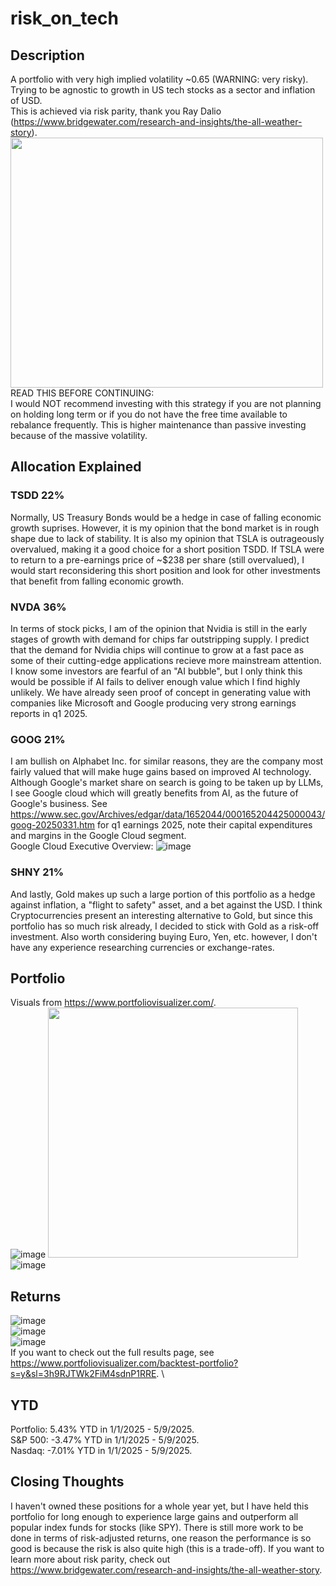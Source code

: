 # risk_on_tech
## Description
A portfolio with very high implied volatility ~0.65 (WARNING: very risky). Trying to be agnostic to growth in US tech stocks as a sector and inflation of USD. \
This is achieved via risk parity, thank you Ray Dalio (https://www.bridgewater.com/research-and-insights/the-all-weather-story). \
<img src="https://github.com/user-attachments/assets/0fc8c801-83c0-4246-9829-e7de4a9e6fe9" width="500" height="400"> \
READ THIS BEFORE CONTINUING:
\
I would NOT recommend investing with this strategy if you are not planning on holding long term or if you do not have the free time available to rebalance frequently. This is higher maintenance than passive investing because of the massive volatility.
## Allocation Explained
### TSDD 22%
Normally, US Treasury Bonds would be a hedge in case of falling economic growth suprises. However, it is my opinion that the bond market is in rough shape due to lack of stability. It is also my opinion that TSLA is outrageously overvalued, making it a good choice for a short position TSDD. If TSLA were to return to a pre-earnings price of ~$238 per share (still overvalued), I would start reconsidering this short position and look for other investments that benefit from falling economic growth. 
### NVDA 36%
In terms of stock picks, I am of the opinion that Nvidia is still in the early stages of growth with demand for chips far outstripping supply. I predict that the demand for Nvidia chips will continue to grow at a fast pace as some of their cutting-edge applications recieve more mainstream attention. I know some investors are fearful of an "AI bubble", but I only think this would be possible if AI fails to deliver enough value which I find highly unlikely. We have already seen proof of concept in generating value with companies like Microsoft and Google producing very strong earnings reports in q1 2025. 
### GOOG 21%
I am bullish on Alphabet Inc. for similar reasons, they are the company most fairly valued that will make huge gains based on improved AI technology. Although Google's market share on search is going to be taken up by LLMs, I see Google cloud which will greatly benefits from AI, as the future of Google's business. See https://www.sec.gov/Archives/edgar/data/1652044/000165204425000043/goog-20250331.htm for q1 earnings 2025, note their capital expenditures and margins in the Google Cloud segment. \
Google Cloud Executive Overview:
![image](https://github.com/user-attachments/assets/e8d9ecb1-1508-4289-bb94-e4a66929d5ec)
### SHNY 21%
And lastly, Gold makes up such a large portion of this portfolio as a hedge against inflation, a "flight to safety" asset, and a bet against the USD. I think Cryptocurrencies present an interesting alternative to Gold, but since this portfolio has so much risk already, I decided to stick with Gold as a risk-off investment. Also worth considering buying Euro, Yen, etc. however, I don't have any experience researching currencies or exchange-rates.
## Portfolio
Visuals from https://www.portfoliovisualizer.com/. \
![image](https://github.com/user-attachments/assets/762e7ac2-4ac9-4486-a781-b5522f5e9e43) 
<img src="https://github.com/user-attachments/assets/32fa8038-8098-4fc3-98c4-5198609efdb5" width="400" height="400"> \
![image](https://github.com/user-attachments/assets/d17a6e41-1274-4bba-a5b8-58d0f9516ebb)
## Returns
![image](https://github.com/user-attachments/assets/992cd9a4-0e43-4527-b03b-85865699667c) \
![image](https://github.com/user-attachments/assets/1c0ae97c-ab7c-46f5-97d2-1029f0967d3d) \
![image](https://github.com/user-attachments/assets/09af2cc7-4acd-4731-aa1e-e9079b32c0b6) \
If you want to check out the full results page, see https://www.portfoliovisualizer.com/backtest-portfolio?s=y&sl=3h9RJTWk2FiM4sdnP1RRE. \
## YTD
Portfolio: 5.43% YTD in 1/1/2025 - 5/9/2025. \
S&P 500: -3.47% YTD in 1/1/2025 - 5/9/2025. \
Nasdaq: -7.01% YTD in 1/1/2025 - 5/9/2025.
## Closing Thoughts
I haven't owned these positions for a whole year yet, but I have held this portfolio for long enough to experience large gains and outperform all popular index funds for stocks (like SPY).
There is still more work to be done in terms of risk-adjusted returns, one reason the performance is so good is because the risk is also quite high (this is a trade-off).
If you want to learn more about risk parity, check out https://www.bridgewater.com/research-and-insights/the-all-weather-story.
